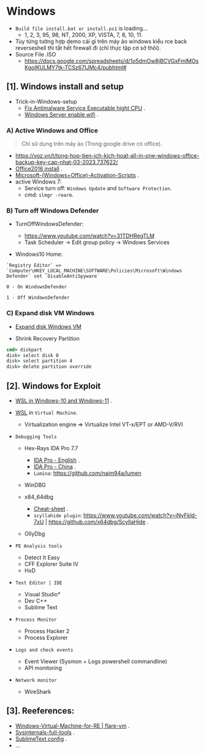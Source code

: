 
# Windows
- `Build file install.bat or install.ps1` is loading...
  - 1, 2, 3, 95, 98, NT, 2000, XP, VISTA, 7, 8, 10, 11.
- Tùy từng tường hợp demo cái gì trên máy ảo windows kiểu rce back reverseshell thì tắt hết firewall đi (chỉ thực tập cơ sở thôi).
- Source File .ISO
  - https://docs.google.com/spreadsheets/d/1o5dmOw8jBCVGxFmlMOsKgoIKULMY7tk-TCSz67IJMc4/pubhtml#

## [1]. Windows install and setup

- Trick-in-Windows-setup
  * [Fix Antimalware Service Executable hight CPU](https://www.freecodecamp.org/news/what-is-antimalware-service-executable-why-is-it-high-cpu-disk-usage/#:~:text=Antimalware%20service%20executable%20is%20a%20Windows%20Security%20process%20that%20executes,programs%20from%20time%20to%20time.) .
  * [Windows Server enable wifi](https://www.youtube.com/watch?v=PupMFBL39RI) .

### A) Active Windows and Office
> Chỉ sử dụng trên máy ảo (Trong google drive có office).
- https://voz.vn/t/tong-hop-tien-ich-kich-hoat-all-in-one-windows-office-backup-key-cap-nhat-03-2023.737622/
- [Office2016 install](https://drive.google.com/drive/folders/1VgZRlnU4GvfcmqUW-ms4rfqrqiQIZJsB?usp=sharing) .
- [Microsoft-(Windows+Office)-Activation-Scripts](https://github.com/massgravel/Microsoft-Activation-Scripts/releases) . 
- active Windows 7:
  - Service turn off: `Windows Update` and `Software Protection`.
  - cmd: `slmgr -rearm`.

### B) Turn off Windows Defender

- TurnOffWindowsDefender:
  - https://www.youtube.com/watch?v=31TDHRegTLM
  - Task Scheduler -> Edit group policy -> Windows Services

- Windows10 Home: 

```
`Registry Editor` => `Computer\HKEY_LOCAL_MACHINE\SOFTWARE\Policies\Microsoft\Windows Defender` set `DisableAntiSpyware`

0 - On WindowsDefender

1 - Off WindowsDefender
```

### C) Expand disk VM Windows 

- [Expand disk Windows VM](https://www.youtube.com/watch?v=Y5aT8hE177I)

- Shrink Recovery Partition

```bat
cmd> diskpart
disk> select disk 0
disk> select partition 4
disk> delete partition override
```
## [2]. Windows for Exploit
- [WSL in Windows-10 and Windows-11](https://learn.microsoft.com/en-us/windows/wsl/install) .
- [WSL](https://bwgjoseph.com/how-to-manually-install-wsl2-on-a-windows-10-virtual-machine) in `Virtual Machine`.
  * Virtualization engine => Virtualize Intel VT-x/EPT or AMD-V/RVI

- `Debugging Tools`
  * Hex-Rays IDA Pro 7.7
    + [IDA Pro - English](https://drive.google.com/file/d/1wf2XemQQwzpdSdQic63fZ0pC0829XcDE/view?usp=sharing) .
    + [IDA Pro - China](https://drive.google.com/file/d/1qkMy9u1FVz9uFRa2qfBI7_694iJLe5ZW/view?usp=sharing) .
    + `Lumina`: https://github.com/naim94a/lumen

  * WinDBG
  * x84_64dbg 
    + [Cheat-sheet](https://gist.github.com/sidharthpunathil/74911917ebc7be6ce13fabe8e3abdf8d) .
    + `scyllahide plugin`: https://www.youtube.com/watch?v=jNyFkld-7xU | https://github.com/x64dbg/ScyllaHide .
      
  * OllyDbg
- `PE Analysis tools`
  * Detect It Easy
  * CFF Explorer Suite IV 
  * HxD
- `Text Editor | IDE`
  * Visual Studio*
  * Dev C++
  * Sublime Text
- `Process Monitor`
  * Process Hacker 2
  * Process Explorer
- `Logs and check events`
  * Event Viewer (Sysmon + Logs powershell commandline)
  * API monitoring
- `Network monitor`
  * WireShark
 


## [3]. Reeferences:
  * [Windows-Virtual-Machine-for-RE | flare-vm](https://github.com/mandiant/flare-vm) .
  * [Sysinternals-full-tools](https://learn.microsoft.com/en-us/sysinternals/downloads/sysinternals-suite) .
  * [SublimeText config](https://github.com/NigmaZ/Blogs/tree/main/Virtual-Machine/Note/Sublime%20config) .
  * ...
